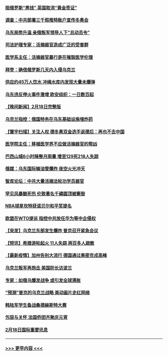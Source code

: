 #### [阻俄罗斯“黑钱” 英国取消“黄金签证”](../pages/prog202/a103352090.md?t=02192250) 
#### [调查：中共部署三千假推特账户宣传冬奥会](../pages/prog202/a103352082.md?t=02192250) 
#### [乌东局势升温 亲俄叛军领导人下“总动员令”](../pages/prog202/a103352071.md?t=02192250) 
#### [司法护理专家：活摘器官造成广泛的受害群](../pages/prog202/a103351930.md?t=02192250) 
#### [医学系主任：活摘器官暴行是在摧毁医学伦理](../pages/prog202/a103351918.md?t=02192250) 
#### [拜登：确信俄罗斯几天内入侵乌克兰](../pages/prog202/a103351905.md?t=02192250) 
#### [供应约45万人饮水 冲绳水库内发现大量未爆弹](../pages/prog202/a103351906.md?t=02192250) 
#### [乌东违反停火事件激增 欧安组织：一日数百起](../pages/prog202/a103351891.md?t=02192250) 
#### [【晚间新闻】2月18日完整版](../pages/prog202/a103351752.md?t=02192250) 
#### [乌克兰指控：俄国特务在乌东基础设施埋炸药](../pages/prog202/a103351831.md?t=02192250) 
#### [【寰宇扫描】关注人权 德冬奥双金选手返德后：再也不去中国](../pages/prog202/a103351489.md?t=02192250) 
#### [医学院主任：移植医学界不应做活摘器官的帮凶](../pages/prog202/a103351828.md?t=02192250) 
#### [巴西山城6小时降整月雨量 增至129死218人失踪](../pages/prog202/a103351811.md?t=02192250) 
#### [俄媒：乌东国际输油管爆炸 夜空火光冲天](../pages/prog202/a103351754.md?t=02192250) 
#### [智库论坛：中共大量活摘法轮功学员器官](../pages/prog202/a103351624.md?t=02192250) 
#### [罕见风暴酿死伤 伦敦著名千禧圆顶被撕毁](../pages/prog202/a103351523.md?t=02192250) 
#### [NBA球星坎特获诺贝尔和平奖提名](../pages/prog202/a103351515.md?t=02192250) 
#### [欧盟在WTO提诉 指控中共放任华为等中企侵权](../pages/prog202/a103351384.md?t=02192250) 
#### [【突发】乌克兰东部发生爆炸 普京召开紧急会议](../pages/prog202/a103351372.md?t=02192250) 
#### [【短讯】希腊游轮起火 11人失踪 两百多人疏散](../pages/prog202/a103351352.md?t=02192250) 
#### [【最新疫情】加州告别大流行 德国通过奥密克戎高峰](../pages/prog202/a103351348.md?t=02192250) 
#### [乌克兰叛军再炮击 美国防长访波兰](../pages/prog202/a103351323.md?t=02192250) 
#### [专家：如俄乌爆发战争 或引发全球滞胀](../pages/prog202/a103351180.md?t=02192250) 
#### [“预测”普京的乌克兰战略 美动画片走红网络](../pages/prog202/a103351173.md?t=02192250) 
#### [韩陆军学生备战桑德赫斯特大赛](../pages/prog202/a103351257.md?t=02192250) 
#### [包容与关怀 法国侨团齐聚庆元宵](../pages/prog202/a103351114.md?t=02192250) 
#### [2月18日国际重要讯息](../pages/prog202/a103351084.md?t=02192250) 

----
#### [ >>> 更早内容 <<< ](../indexes/prog202-earlier.md)
